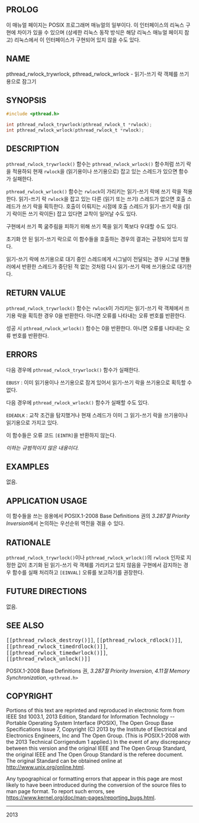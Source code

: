 ## PROLOG

이 매뉴얼 페이지는 POSIX 프로그래머 매뉴얼의 일부이다. 이 인터페이스의 리눅스 구현에 차이가 있을 수 있으며 (상세한 리눅스 동작 방식은 해당 리눅스 매뉴얼 페이지 참고) 리눅스에서 이 인터페이스가 구현되어 있지 않을 수도 있다.

## NAME

pthread_rwlock_trywrlock, pthread_rwlock_wrlock - 읽기-쓰기 락 객체를 쓰기용으로 잠그기

## SYNOPSIS

```c
#include <pthread.h>

int pthread_rwlock_trywrlock(pthread_rwlock_t *rwlock);
int pthread_rwlock_wrlock(pthread_rwlock_t *rwlock);
```

## DESCRIPTION

`pthread_rwlock_trywrlock()` 함수는 `pthread_rwlock_wrlock()` 함수처럼 쓰기 락을 적용하되 현재 `rwlock`을 (읽기용이나 쓰기용으로) 잡고 있는 스레드가 있으면 함수가 실패한다.

`pthread_rwlock_wrlock()` 함수는 `rwlock`이 가리키는 읽기-쓰기 락에 쓰기 락을 적용한다. 읽기-쓰기 락 `rwlock`을 잡고 있는 다른 (읽기 또는 쓰기) 스레드가 없으면 호출 스레드가 쓰기 락을 획득한다. 호출이 이뤄지는 시점에 호출 스레드가 읽기-쓰기 락을 (읽기 락이든 쓰기 락이든) 잡고 있다면 교착이 일어날 수도 있다.

구현에서 쓰기 쪽 굶주림을 피하기 위해 쓰기 쪽을 읽기 쪽보다 우대할 수도 있다.

초기화 안 된 읽기-쓰기 락으로 이 함수들을 호출하는 경우의 결과는 규정되어 있지 않다.

읽기-쓰기 락에 쓰기용으로 대기 중인 스레드에게 시그널이 전달되는 경우 시그널 핸들러에서 반환한 스레드가 중단된 적 없는 것처럼 다시 읽기-쓰기 락에 쓰기용으로 대기한다.

## RETURN VALUE

`pthread_rwlock_trywrlock()` 함수는 `rwlock`이 가리키는 읽기-쓰기 락 객체에서 쓰기용 락을 획득한 경우 0을 반환한다. 아니면 오류를 나타내는 오류 번호를 반환한다.

성공 시 `pthread_rwlock_wrlock()` 함수는 0을 반환한다. 아니면 오류를 나타내는 오류 번호를 반환한다.

## ERRORS

다음 경우에 `pthread_rwlock_trywrlock()` 함수가 실패한다.

`EBUSY`
:   이미 읽기용이나 쓰기용으로 잠겨 있어서 읽기-쓰기 락을 쓰기용으로 획득할 수 없다.

다음 경우에 `pthread_rwlock_wrlock()` 함수가 실패할 수도 있다.

`EDEADLK`
:   교착 조건을 탐지했거나 현재 스레드가 이미 그 읽기-쓰기 락을 쓰기용이나 읽기용으로 가지고 있다.

이 함수들은 오류 코드 `[EINTR]`을 반환하지 않는다.

*이하는 규범적이지 않은 내용이다.*

## EXAMPLES

없음.

## APPLICATION USAGE

이 함수들을 쓰는 응용에서 POSIX.1-2008 Base Definitions 권의 *3.287절 Priority Inversion*에서 논의하는 우선순위 역전을 겪을 수 있다.

## RATIONALE

`pthread_rwlock_trywrlock()`이나 `pthread_rwlock_wrlock()`의 `rwlock` 인자로 지정한 값이 초기화 된 읽기-쓰기 락 객체를 가리키고 있지 않음을 구현에서 감지하는 경우 함수를 실패 처리하고 `[EINVAL]` 오류를 보고하기를 권장한다.

## FUTURE DIRECTIONS

없음.

## SEE ALSO

<tt>[[pthread_rwlock_destroy()]]</tt>, <tt>[[pthread_rwlock_rdlock()]]</tt>, <tt>[[pthread_rwlock_timedrdlock()]]</tt>, <tt>[[pthread_rwlock_timedwrlock()]]</tt>, <tt>[[pthread_rwlock_unlock()]]</tt>

POSIX.1-2008 Base Definitions 권, *3.287절 Priority Inversion*, *4.11절 Memory Synchronization*, `<pthread.h>`

## COPYRIGHT

Portions of this text are reprinted and reproduced in electronic form from IEEE Std 1003.1, 2013 Edition, Standard for Information Technology -- Portable Operating System Interface (POSIX), The Open Group Base Specifications Issue 7, Copyright (C) 2013 by the Institute of Electrical and Electronics Engineers, Inc and The Open Group. (This is POSIX.1-2008 with the 2013 Technical Corrigendum 1 applied.) In the event of any discrepancy between this version and the original IEEE and The Open Group Standard, the original IEEE and The Open Group Standard is the referee document. The original Standard can be obtained online at <http://www.unix.org/online.html>.

Any typographical or formatting errors that appear in this page are most likely to have been introduced during the conversion of the source files to man page format. To report such errors, see <https://www.kernel.org/doc/man-pages/reporting_bugs.html>.

----

2013
